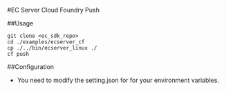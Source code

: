 #EC Server Cloud Foundry Push

##Usage
```
git clone <ec_sdk_repo>
cd ./examples/ecserver_cf
cp ./../bin/ecserver_linux ./
cf push
```

##Configuration
* You need to modify the setting.json for for your environment variables.

